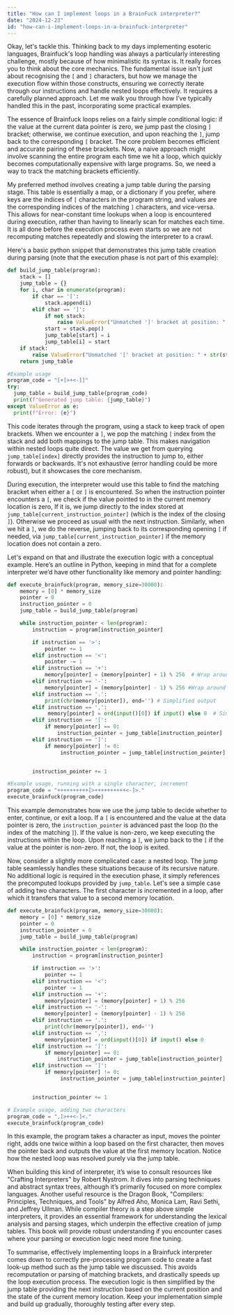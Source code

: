 ```yaml
---
title: "How can I implement loops in a BrainFuck interpreter?"
date: "2024-12-23"
id: "how-can-i-implement-loops-in-a-brainfuck-interpreter"
---
```


Okay, let's tackle this. Thinking back to my days implementing esoteric languages, Brainfuck's loop handling was always a particularly interesting challenge, mostly because of how minimalistic its syntax is. It really forces you to think about the core mechanics. The fundamental issue isn't just about recognising the `[` and `]` characters, but how we manage the execution flow within those constructs, ensuring we correctly iterate through our instructions and handle nested loops effectively. It requires a carefully planned approach. Let me walk you through how I’ve typically handled this in the past, incorporating some practical examples.

The essence of Brainfuck loops relies on a fairly simple conditional logic: if the value at the current data pointer is zero, we jump past the closing `]` bracket; otherwise, we continue execution, and upon reaching the `]`, jump back to the corresponding `[` bracket. The core problem becomes efficient and accurate pairing of these brackets. Now, a naive approach might involve scanning the entire program each time we hit a loop, which quickly becomes computationally expensive with large programs. So, we need a way to track the matching brackets efficiently.

My preferred method involves creating a jump table during the parsing stage. This table is essentially a map, or a dictionary if you prefer, where keys are the indices of `[` characters in the program string, and values are the corresponding indices of the matching `]` characters, and vice-versa. This allows for near-constant time lookups when a loop is encountered during execution, rather than having to linearly scan for matches each time. It is all done before the execution process even starts so we are not recomputing matches repeatedly and slowing the interpreter to a crawl.

Here's a basic python snippet that demonstrates this jump table creation during parsing (note that the execution phase is not part of this example):

```python
def build_jump_table(program):
    stack = []
    jump_table = {}
    for i, char in enumerate(program):
        if char == '[':
            stack.append(i)
        elif char == ']':
            if not stack:
                raise ValueError("Unmatched ']' bracket at position: " + str(i))
            start = stack.pop()
            jump_table[start] = i
            jump_table[i] = start
    if stack:
        raise ValueError("Unmatched '[' bracket at position: " + str(stack[0]))
    return jump_table

#Example usage
program_code = "[+[>+<-]]"
try:
  jump_table = build_jump_table(program_code)
  print(f"Generated jump table: {jump_table}")
except ValueError as e:
  print(f"Error: {e}")
```

This code iterates through the program, using a stack to keep track of open brackets. When we encounter a `]`, we pop the matching `[` index from the stack and add both mappings to the jump table. This makes navigation within nested loops quite direct. The value we get from querying `jump_table[index]` directly provides the instruction to jump to, either forwards or backwards. It's not exhaustive (error handling could be more robust), but it showcases the core mechanism.

During execution, the interpreter would use this table to find the matching bracket when either a `[` or `]` is encountered. So when the instruction pointer encounters a `[`, we check if the value pointed to in the current memory location is zero, If it is, we jump directly to the index stored at `jump_table[current_instruction_pointer]` (which is the index of the closing `]`). Otherwise we proceed as usual with the next instruction. Similarly, when we hit a `]`, we do the reverse, jumping back to its corresponding opening `[` if needed, via `jump_table[current_instruction_pointer]` if the memory location does not contain a zero.

Let's expand on that and illustrate the execution logic with a conceptual example. Here’s an outline in Python, keeping in mind that for a complete interpreter we’d have other functionality like memory and pointer handling:

```python
def execute_brainfuck(program, memory_size=30000):
    memory = [0] * memory_size
    pointer = 0
    instruction_pointer = 0
    jump_table = build_jump_table(program)

    while instruction_pointer < len(program):
        instruction = program[instruction_pointer]

        if instruction == '>':
            pointer += 1
        elif instruction == '<':
            pointer -= 1
        elif instruction == '+':
            memory[pointer] = (memory[pointer] + 1) % 256  # Wrap around for byte
        elif instruction == '-':
            memory[pointer] = (memory[pointer] - 1) % 256 #Wrap around for byte
        elif instruction == '.':
            print(chr(memory[pointer]), end='') # Simplified output
        elif instruction == ',':
             memory[pointer] = ord(input()[0]) if input() else 0  # Simplified input
        elif instruction == '[':
            if memory[pointer] == 0:
                instruction_pointer = jump_table[instruction_pointer]
        elif instruction == ']':
            if memory[pointer] != 0:
                 instruction_pointer = jump_table[instruction_pointer]


        instruction_pointer += 1

#Example usage, running with a single character, increment
program_code = "++++++++++[>++++++++++<-]>."
execute_brainfuck(program_code)
```

This example demonstrates how we use the jump table to decide whether to enter, continue, or exit a loop. If a `[` is encountered and the value at the data pointer is zero, the `instruction_pointer` is advanced past the loop (to the index of the matching `]`). If the value is non-zero, we keep executing the instructions within the loop. Upon reaching a `]`, we jump back to the `[` if the value at the pointer is non-zero. If not, the loop is exited.

Now, consider a slightly more complicated case: a nested loop. The jump table seamlessly handles these situations because of its recursive nature. No additional logic is required in the execution phase, it simply references the precomputed lookups provided by `jump_table`. Let's see a simple case of adding two characters. The first character is incremented in a loop, after which it transfers that value to a second memory location.

```python
def execute_brainfuck(program, memory_size=30000):
    memory = [0] * memory_size
    pointer = 0
    instruction_pointer = 0
    jump_table = build_jump_table(program)

    while instruction_pointer < len(program):
        instruction = program[instruction_pointer]

        if instruction == '>':
            pointer += 1
        elif instruction == '<':
            pointer -= 1
        elif instruction == '+':
            memory[pointer] = (memory[pointer] + 1) % 256
        elif instruction == '-':
            memory[pointer] = (memory[pointer] - 1) % 256
        elif instruction == '.':
            print(chr(memory[pointer]), end='')
        elif instruction == ',':
            memory[pointer] = ord(input()[0]) if input() else 0
        elif instruction == '[':
            if memory[pointer] == 0:
                instruction_pointer = jump_table[instruction_pointer]
        elif instruction == ']':
            if memory[pointer] != 0:
                 instruction_pointer = jump_table[instruction_pointer]


        instruction_pointer += 1

# Example usage, adding two characters
program_code = ",[>++<-]<."
execute_brainfuck(program_code)
```

In this example, the program takes a character as input, moves the pointer right, adds one twice within a loop based on the first character, then moves the pointer back and outputs the value at the first memory location. Notice how the nested loop was resolved purely via the jump table.

When building this kind of interpreter, it’s wise to consult resources like "Crafting Interpreters" by Robert Nystrom. It dives into parsing techniques and abstract syntax trees, although it’s primarily focused on more complex languages. Another useful resource is the Dragon Book, "Compilers: Principles, Techniques, and Tools" by Alfred Aho, Monica Lam, Ravi Sethi, and Jeffrey Ullman. While compiler theory is a step above simple interpreters, it provides an essential framework for understanding the lexical analysis and parsing stages, which underpin the effective creation of jump tables. This book will provide robust understanding if you encounter cases where your parsing or execution logic need more fine tuning.

To summarise, effectively implementing loops in a Brainfuck interpreter comes down to correctly pre-processing program code to create a fast look-up method such as the jump table we discussed. This avoids recomputation or parsing of matching brackets, and drastically speeds up the loop execution process. The execution logic is then simplified by the jump table providing the next instruction based on the current position and the state of the current memory location. Keep your implementation simple and build up gradually, thoroughly testing after every step.
